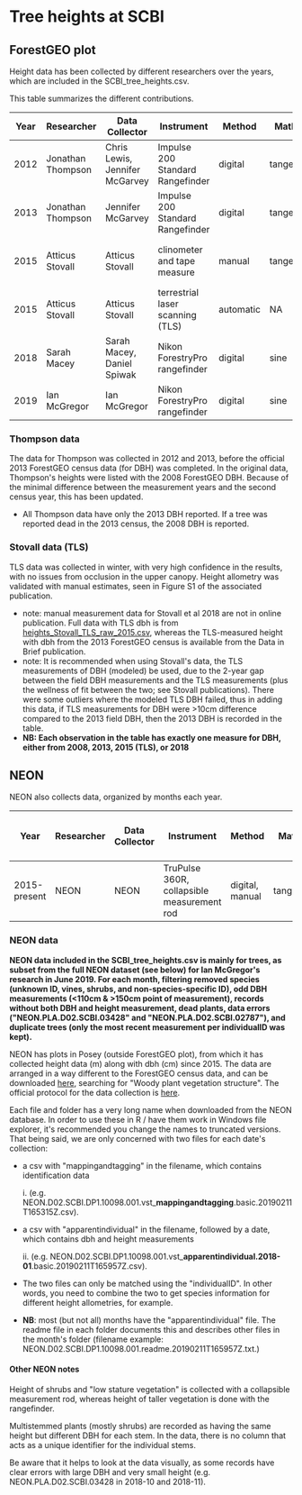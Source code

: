 # Tree heights at SCBI

## ForestGEO plot
Height data has been collected by different researchers over the years, which are included in the SCBI_tree_heights.csv.

This table summarizes the different contributions.

|Year|Researcher|Data Collector|Instrument|Method|Math|# observations|Publication|
|---|----------|-------|-------|-----|-------|-----|--------|
|2012|Jonathan Thompson|Chris Lewis, Jennifer McGarvey|Impulse 200 Standard Rangefinder|digital|tangent|230|[Anderson-Texeira et al 2015](https://doi.org/10.1111/1365-2435.12470)
|2013|Jonathan Thompson|Jennifer McGarvey|Impulse 200 Standard Rangefinder|digital|tangent|60|[Anderson-Texeira et al 2015](https://doi.org/10.1111/1365-2435.12470)
|2015|Atticus Stovall|Atticus Stovall|clinometer and tape measure|manual|tangent|48|[Stovall et al 2018, For. Ecology & Man.](https://doi.org/10.1016/j.foreco.2018.06.004)
|2015|Atticus Stovall|Atticus Stovall|terrestrial laser scanning (TLS)|automatic|NA|329|[Stovall et al 2018 Data in Brief](https://doi.org/10.1016/j.dib.2018.06.046)
|2018|Sarah Macey|Sarah Macey, Daniel Spiwak |Nikon ForestryPro rangefinder|digital|sine|18
|2019|Ian McGregor|Ian McGregor|Nikon ForestryPro rangefinder|digital|sine|40

### Thompson data
The data for Thompson was collected in 2012 and 2013, before the official 2013 ForestGEO census data (for DBH) was completed. In the original data, Thompson's heights were listed with the 2008 ForestGEO DBH. Because of the minimal difference between the measurement years and the second census year, this has been updated. 
- All Thompson data have only the 2013 DBH reported. If a tree was reported dead in the 2013 census, the 2008 DBH is reported. 

### Stovall data (TLS)
TLS data was collected in winter, with very high confidence in the results, with no issues from occlusion in the upper canopy. Height allometry was validated with manual estimates, seen in Figure S1 of the associated publication.
- note: manual measurement data for Stovall et al 2018 are not in online publication. Full data with TLS dbh is from [heights_Stovall_TLS_raw_2015.csv](https://github.com/SCBI-ForestGEO/SCBI-ForestGEO-Data/tree/master/tree_dimensions/tree_heights/raw_data), whereas the TLS-measured height with dbh from the 2013 ForestGEO census is available from the Data in Brief publication.
- note: It is recommended when using Stovall's data, the TLS measurements of DBH (modeled) be used, due to the 2-year gap between the field DBH measurements and the TLS measurements (plus the wellness of fit between the two; see Stovall publications). There were some outliers where the modeled TLS DBH failed, thus in adding this data, if TLS measurements for DBH were >10cm difference compared to the 2013 field DBH, then the 2013 DBH is recorded in the table.
- **NB: Each observation in the table has exactly one measure for DBH, either from 2008, 2013, 2015 (TLS), or 2018**

## NEON
NEON also collects data, organized by months each year.

|Year|Researcher|Data Collector|Instrument|Method|Math|# observations|# observations full NEON dataset|
|---|----------|-------|-------|-----|-------|-----|--------|
|2015-present|NEON|NEON|TruPulse 360R, collapsible measurement rod|digital, manual|tangent|876 (to end 2018), included in SCBI_tree_heights.csv|6500 (to end 2018)


### NEON data
**NEON data included in the SCBI_tree_heights.csv is mainly for trees, as subset from the full NEON dataset (see below) for Ian McGregor's research in June 2019. For each month, filtering removed species (unknown ID, vines, shrubs, and non-species-specific ID), odd DBH measurements (<110cm & >150cm point of measurement), records without both DBH and height measurement, dead plants, data errors ("NEON.PLA.D02.SCBI.03428" and "NEON.PLA.D02.SCBI.02787"), and duplicate trees (only the most recent measurement per individualID was kept).**


NEON has plots in Posey (outside ForestGEO plot), from which it has collected height data (m) along with dbh (cm) since 2015. The data are arranged in a way different to the ForestGEO census data, and can be downloaded [here](https://data.neonscience.org/static/browse.html), searching for "Woody plant vegetation structure". The official protocol for the data collection is [here](https://data.neonscience.org/data-product-view?dpCode=DP1.10098.001).

Each file and folder has a very long name when downloaded from the NEON database. In order to use these in R / have them work in Windows file explorer, it's recommended you change the names to truncated versions. That being said, we are only concerned with two files for each date's collection:
- a csv with "mappingandtagging" in the filename, which contains identification data 
    
    i. (e.g. NEON.D02.SCBI.DP1.10098.001.vst_**mappingandtagging**.basic.20190211T165315Z.csv).
- a csv with "apparentindividual" in the filename, followed by a date, which contains dbh and height measurements

    ii. (e.g. NEON.D02.SCBI.DP1.10098.001.vst_**apparentindividual.2018-01**.basic.20190211T165957Z.csv).
- The two files can only be matched using the "individualID". In other words, you need to combine the two to get species information for different height allometries, for example.
- **NB**: most (but not all) months have the "apparentindividual" file. The readme file in each folder documents this and describes other files in the month's folder (filename example: NEON.D02.SCBI.DP1.10098.001.readme.20190211T165957Z.txt.)

#### Other NEON notes
Height of shrubs and "low stature vegetation" is collected with a collapsible measurement rod, whereas height of taller vegetation is done with the rangefinder.

Multistemmed plants (mostly shrubs) are recorded as having the same height but different DBH for each stem. In the data, there is no column that acts as a unique identifier for the individual stems.

Be aware that it helps to look at the data visually, as some records have clear errors with large DBH and very small height (e.g. NEON.PLA.D02.SCBI.03428 in 2018-10 and 2018-11).
